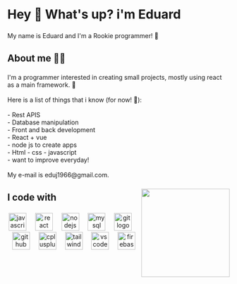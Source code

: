 <h1 align="left">Hey 👋 What's up? i'm Eduard</h1>

###

<p align="left">My name is Eduard and I'm a Rookie programmer! 👀</p>

###

<h2 align="left">About me 👨‍💻</h2>

###

<p align="left">I'm a programmer interested in creating small projects, mostly using react as a main framework. 💪<br><br>Here is a list of things that i know (for now! 👊): <br><br>- Rest APIS<br>- Database manipulation<br>- Front and back development<br>- React + vue<br>- node js to create apps<br>- Html - css - javascript<br>- want to improve everyday!<br><br>My e-mail is eduj1966@gmail.com.</p>

###

<img align="right" height="200" src="https://media2.giphy.com/media/v1.Y2lkPTc5MGI3NjExdHA1YnM4ajkyY2d6N25hYnQwa2JlY3VoNTk5bGo4eTIydGVkbTR2aiZlcD12MV9pbnRlcm5hbF9naWZfYnlfaWQmY3Q9Zw/ua7vVw9awZKWwLSYpW/giphy.gif"  />

###

<h2 align="left">I code with</h2>

###

<div align="center">
  <img src="https://cdn.jsdelivr.net/gh/devicons/devicon/icons/javascript/javascript-original.svg" height="40" alt="javascript logo"  />
  <img width="12" />
  <img src="https://cdn.jsdelivr.net/gh/devicons/devicon/icons/react/react-original.svg" height="40" alt="react logo"  />
  <img width="12" />
  <img src="https://cdn.jsdelivr.net/gh/devicons/devicon/icons/nodejs/nodejs-original.svg" height="40" alt="nodejs logo"  />
  <img width="12" />
  <img src="https://cdn.jsdelivr.net/gh/devicons/devicon/icons/mysql/mysql-original.svg" height="40" alt="mysql logo"  />
  <img width="12" />
  <img src="https://cdn.jsdelivr.net/gh/devicons/devicon/icons/git/git-original.svg" height="40" alt="git logo"  />
  <img width="12" />
  <img src="https://skillicons.dev/icons?i=github" height="40" alt="github logo"  />
  <img width="12" />
  <img src="https://cdn.jsdelivr.net/gh/devicons/devicon/icons/cplusplus/cplusplus-original.svg" height="40" alt="cplusplus logo"  />
  <img width="12" />
  <img src="https://skillicons.dev/icons?i=tailwind" height="40" alt="tailwindcss logo"  />
  <img width="12" />
  <img src="https://skillicons.dev/icons?i=vscode" height="40" alt="vscode logo"  />
  <img width="12" />
  <img src="https://skillicons.dev/icons?i=firebase" height="40" alt="firebase logo"  />
</div>

###
